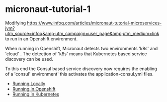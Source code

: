 # micronaut-tutorial-1
Modifying https://www.infoq.com/articles/micronaut-tutorial-microservices-jvm?utm_source=infoq&amp;utm_campaign=user_page&amp;utm_medium=link to run in an Openshift environment. 

When running in Openshift, Micronaut detects two environments 'k8s' and 'cloud' . The detection of 'k8s' means that Kubernetes based service discovery can be used.

To this end the Consul based service discovery now requires the enabling of a 'consul' environment' this activates the application-consul.yml files.

* [Running Locally](README_local.md)
* [Running in Openshift](README_openshift.md)
* [Running in Kubernetes](README_kubernetes.md)

